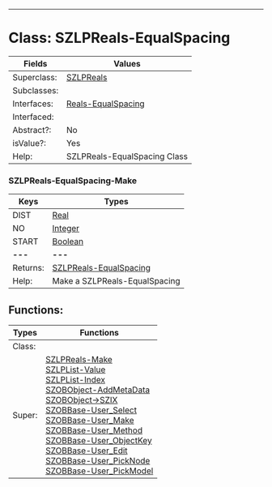 ---------

# Class:	SZLPReals-EqualSpacing

| Fields | Values |
| --------- | --------- |
| Superclass: | [SZLPReals](SZLPReals.html) |
| Subclasses: |  |
| Interfaces: | [Reals-EqualSpacing](Reals-EqualSpacing.html) |
| Interfaced: |  |
| Abstract?: | No |
| isValue?: | Yes |
| Help: | SZLPReals-EqualSpacing Class |

### SZLPReals-EqualSpacing-Make

| Keys | Types |
| --------- | --------- |
| DIST | [Real](Real.html) |
| NO | [Integer](Integer.html) |
| START | [Boolean](Boolean.html) |
| **---** | **---** |
| Returns: | [SZLPReals-EqualSpacing](SZLPReals-EqualSpacing.html) |
| Help: | Make a SZLPReals-EqualSpacing |


## Functions:

| Types | Functions |
| --------- | --------- |
| Class: |  |
| Super: | [SZLPReals-Make](SZLPReals.html) <br> [SZLPList-Value](SZLPList.html) <br> [SZLPList-Index](SZLPList.html) <br> [SZOBObject-AddMetaData](SZOBObject.html) <br> [SZOBObject->SZIX](SZOBObject.html) <br> [SZOBBase-User_Select](SZOBBase.html) <br> [SZOBBase-User_Make](SZOBBase.html) <br> [SZOBBase-User_Method](SZOBBase.html) <br> [SZOBBase-User_ObjectKey](SZOBBase.html) <br> [SZOBBase-User_Edit](SZOBBase.html) <br> [SZOBBase-User_PickNode](SZOBBase.html) <br> [SZOBBase-User_PickModel](SZOBBase.html) |


